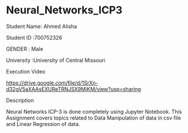 # Neural_Networks_ICP3
Student Name: Ahmed Alisha

Student ID :700752326

GENDER : Male

University :University of Central Missouri

Execution Video

https://drive.google.com/file/d/1SrXn-d32gV5aXAAsEXUReTRNJSX9MiKM/view?usp=sharing

Description

Neural Networks ICP-3 is done completely using Jupyter Notebook. This Assignment covers topics related to Data Manipulation of data in csv file and Linear Regression of data.
